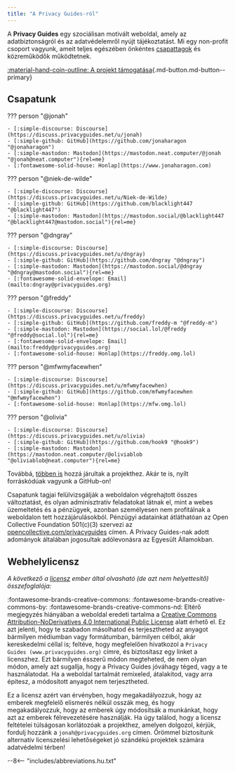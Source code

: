 ```yaml
---
title: "A Privacy Guides-ról"
---
```


A **Privacy Guides** egy szociálisan motivált weboldal, amely az adatbiztonságról és az adatvédelemről nyújt tájékoztatást. Mi egy non-profit csoport vagyunk, ameit teljes egészében önkéntes [csapattagok](https://discuss.privacyguides.net/g/team) és közreműködők működtetnek.

[:material-hand-coin-outline: A projekt támogatása](donate.md ""){.md-button.md-button--primary}

## Csapatunk

??? person "@jonah"

    - [:simple-discourse: Discourse](https://discuss.privacyguides.net/u/jonah)
    - [:simple-github: GitHub](https://github.com/jonaharagon "@jonaharagon")
    - [:simple-mastodon: Mastodon](https://mastodon.neat.computer/@jonah "@jonah@neat.computer"){rel=me}
    - [:fontawesome-solid-house: Honlap](https://www.jonaharagon.com)

??? person "@niek-de-wilde"

    - [:simple-discourse: Discourse](https://discuss.privacyguides.net/u/Niek-de-Wilde)
    - [:simple-github: GitHub](https://github.com/blacklight447 "@blacklight447")
    - [:simple-mastodon: Mastodon](https://mastodon.social/@blacklight447 "@blacklight447@mastodon.social"){rel=me}

??? person "@dngray"

    - [:simple-discourse: Discourse](https://discuss.privacyguides.net/u/dngray)
    - [:simple-github: GitHub](https://github.com/dngray "@dngray")
    - [:simple-mastodon: Mastodon](https://mastodon.social/@dngray "@dngray@mastodon.social"){rel=me}
    - [:fontawesome-solid-envelope: Email](mailto:dngray@privacyguides.org)

??? person "@freddy"

    - [:simple-discourse: Discourse](https://discuss.privacyguides.net/u/freddy)
    - [:simple-github: GitHub](https://github.com/freddy-m "@freddy-m")
    - [:simple-mastodon: Mastodon](https://social.lol/@freddy "@freddy@social.lol"){rel=me}
    - [:fontawesome-solid-envelope: Email](mailto:freddy@privacyguides.org)
    - [:fontawesome-solid-house: Honlap](https://freddy.omg.lol)

??? person "@mfwmyfacewhen"

    - [:simple-discourse: Discourse](https://discuss.privacyguides.net/u/mfwmyfacewhen)
    - [:simple-github: GitHub](https://github.com/mfwmyfacewhen "@mfwmyfacewhen")
    - [:fontawesome-solid-house: Honlap](https://mfw.omg.lol)

??? person "@olivia"

    - [:simple-discourse: Discourse](https://discuss.privacyguides.net/u/olivia)
    - [:simple-github: GitHub](https://github.com/hook9 "@hook9")
    - [:simple-mastodon: Mastodon](https://mastodon.neat.computer/@oliviablob "@oliviablob@neat.computer"){rel=me}

Továbbá, [többen is](https://github.com/privacyguides/privacyguides.org/graphs/contributors) hozzá járultak a projekthez. Akár te is, nyílt forráskódúak vagyunk a GitHub-on!

Csapatunk tagjai felülvizsgálják a weboldalon végrehajtott összes változtatást, és olyan adminisztratív feladatokat látnak el, mint a webes üzemeltetés és a pénzügyek, azonban személyesen nem profitálnak a weboldalon tett hozzájárulásokból. Pénzügyi adatainkat átláthatóan az Open Collective Foundation 501(c)(3) szervezi az [opencollective.com/privacyguides](https://opencollective.com/privacyguides) címen. A Privacy Guides-nak adott adományok általában jogosultak adólevonásra az Egyesült Államokban.

## Webhelylicensz

*A következő a [licensz](https://github.com/privacyguides/privacyguides.org/blob/main/LICENSE) ember által olvasható (de azt nem helyettesítő) összefoglalója:*

:fontawesome-brands-creative-commons: :fontawesome-brands-creative-commons-by: :fontawesome-brands-creative-commons-nd: Eltérő megjegyzés hiányában a weboldal eredeti tartalma a [Creative Commons Attribution-NoDerivatives 4.0 International Public License](https://github.com/privacyguides/privacyguides.org/blob/main/LICENSE) alatt érhető el. Ez azt jelenti, hogy te szabadon másolhatod és terjesztheted az anyagot bármilyen médiumban vagy formátumban, bármilyen célból, akár kereskedelmi céllal is; feltéve, hogy megfelelően hivatkozol a `Privacy Guides (www.privacyguides.org)` címre, és biztosítasz egy linket a licenszhez. Ezt bármilyen ésszerű módon megteheted, de nem olyan módon, amely azt sugallja, hogy a Privacy Guides jóváhagy téged, vagy a te használatodat. Ha a weboldal tartalmát remixeled, átalakítod, vagy arra építesz, a módosított anyagot nem terjesztheted.

Ez a licensz azért van érvényben, hogy megakadályozzuk, hogy az emberek megfelelő elismerés nélkül osszák meg, és hogy megakadályozzuk, hogy az emberek úgy módosítsák a munkánkat, hogy azt az emberek félrevezetésére használják. Ha úgy találod, hogy a licensz feltételei túlságosan korlátozóak a projekthez, amelyen dolgozol, kérjük, fordulj hozzánk a `jonah@privacyguides.org` címen. Örömmel biztosítunk alternatív licenszelési lehetőségeket jó szándékú projektek számára adatvédelmi térben!

--8<-- "includes/abbreviations.hu.txt"
